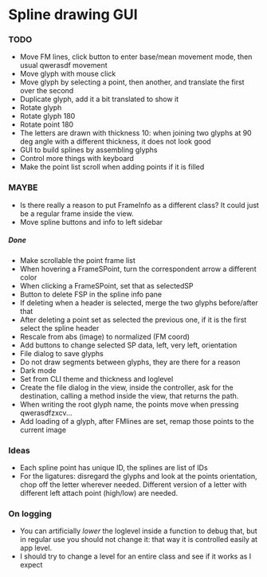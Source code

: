 # Spline drawing GUI

### TODO

* Move FM lines, click button to enter base/mean movement mode, then usual qwerasdf movement
* Move glyph with mouse click
* Move glyph by selecting a point, then another, and translate the first over the second
* Duplicate glyph, add it a bit translated to show it
* Rotate glyph
* Rotate glyph 180
* Rotate point 180
* The letters are drawn with thickness 10: when joining two glyphs at 90 deg angle with a different thickness, it does not look good
* GUI to build splines by assembling glyphs
* Control more things with keyboard
* Make the point list scroll when adding points if it is filled

### MAYBE

* Is there really a reason to put FrameInfo as a different class? It could just be a regular frame inside the view.
* Move spline buttons and info to left sidebar

##### Done

* Make scrollable the point frame list
* When hovering a FrameSPoint, turn the correspondent arrow a different color
* When clicking a FrameSPoint, set that as selectedSP
* Button to delete FSP in the spline info pane
* If deleting when a header is selected, merge the two glyphs before/after that
* After deleting a point set as selected the previous one, if it is the first select the spline header
* Rescale from abs (image) to normalized (FM coord)
* Add buttons to change selected SP data, left, very left, orientation
* File dialog to save glyphs
* Do not draw segments between glyphs, they are there for a reason
* Dark mode
* Set from CLI theme and thickness and loglevel
* Create the file dialog in the view, inside the controller, ask for the destination, calling a method inside the view, that returns the path.
* When writing the root glyph name, the points move when pressing qwerasdfzxcv...
* Add loading of a glyph, after FMlines are set, remap those points to the current image

### Ideas

* Each spline point has unique ID, the splines are list of IDs
* For the ligatures: disregard the glyphs and look at the points orientation, chop off the letter wherever needed. Different version of a letter with different left attach point (high/low) are needed.

### On logging

* You can artificially _lower_ the loglevel inside a function to debug that, but in regular use you should not change it: that way it is controlled easily at app level.
* I should try to change a level for an entire class and see if it works as I expect

